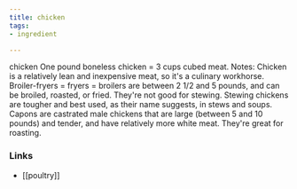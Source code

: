 ```yaml
---
title: chicken
tags:
- ingredient

---
```

chicken One pound boneless chicken = 3 cups cubed meat. Notes: Chicken is a relatively lean and inexpensive meat, so it's a culinary workhorse. Broiler-fryers = fryers = broilers are between 2 1/2 and 5 pounds, and can be broiled, roasted, or fried. They're not good for stewing. Stewing chickens are tougher and best used, as their name suggests, in stews and soups. Capons are castrated male chickens that are large (between 5 and 10 pounds) and tender, and have relatively more white meat. They're great for roasting.

### Links

* [[poultry]]
